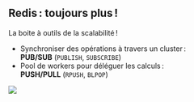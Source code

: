 ## Redis : toujours plus !

La boite à outils de la scalabilité !

* Synchroniser des opérations à travers un cluster :<br>**PUB/SUB** (`PUBLISH`, `SUBSCRIBE`)
* Pool de workers pour déléguer les calculs :<br>**PUSH/PULL** (`RPUSH`, `BLPOP`)

<img class="fragment screen" src="images/batbelt.jpg">
